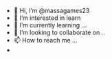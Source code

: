 - 👋 Hi, I’m @massagames23
- 👀 I’m interested in learn
- 🌱 I’m currently learning ...
- 💞️ I’m looking to collaborate on ..
- 📫 How to reach me ...
- 

<!---
massagames23/massagames23 is a ✨ special ✨ repository because its `README.md` (this file) appears on your GitHub profile.
You can click the Preview link to take a look at your changes.
--->
